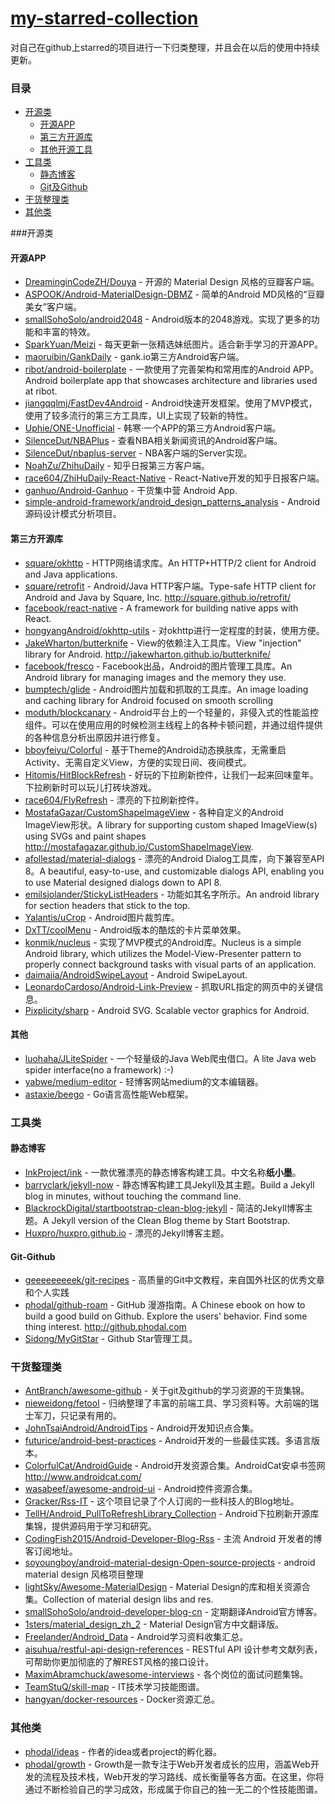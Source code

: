 # [my-starred-collection](https://github.com/coreycao/my-starred-collection)
对自己在github上starred的项目进行一下归类整理，并且会在以后的使用中持续更新。

###  目录
- [开源类](#开源类)
    - [开源APP](#开源app)
    - [第三方开源库](#第三方开源库)
    - [其他开源工具](#其他)
- [工具类](#工具类)
    - [静态博客](#静态博客)
    - [Git及Github](#git-github)
- [干货整理类](#干货整理类)
- [其他类](#其他类)

###开源类

#### 开源APP
* [DreaminginCodeZH/Douya](https://github.com/DreaminginCodeZH/Douya) - 开源的 Material Design 风格的豆瓣客户端。
* [ASPOOK/Android-MaterialDesign-DBMZ](https://github.com/ASPOOK/Android-MaterialDesign-DBMZ) - 简单的Android MD风格的“豆瓣美女”客户端。
* [smallSohoSolo/android2048](https://github.com/smallSohoSolo/android2048) - Android版本的2048游戏。实现了更多的功能和丰富的特效。
* [SparkYuan/Meizi](https://github.com/SparkYuan/Meizi) - 每天更新一张精选妹纸图片。适合新手学习的开源APP。
* [maoruibin/GankDaily](https://github.com/maoruibin/GankDaily) - gank.io第三方Android客户端。
* [ribot/android-boilerplate](https://github.com/ribot/android-boilerplate) - 一款使用了完善架构和常用库的Android APP。Android boilerplate app that showcases architecture and libraries used at ribot.
* [jiangqqlmj/FastDev4Android](https://github.com/jiangqqlmj/FastDev4Android) - Android快速开发框架。使用了MVP模式，使用了较多流行的第三方工具库，UI上实现了较新的特性。
* [Uphie/ONE-Unofficial](https://github.com/Uphie/ONE-Unofficial) - 韩寒·一个APP的第三方Android客户端。
* [SilenceDut/NBAPlus](https://github.com/SilenceDut/NBAPlus) - 查看NBA相关新闻资讯的Android客户端。
* [SilenceDut/nbaplus-server](https://github.com/SilenceDut/nbaplus-server) - NBA客户端的Server实现。
* [NoahZu/ZhihuDaily](https://github.com/NoahZu/ZhihuDaily) - 知乎日报第三方客户端。
* [race604/ZhiHuDaily-React-Native](https://github.com/race604/ZhiHuDaily-React-Native) - React-Native开发的知乎日报客户端。
* [ganhuo/Android-Ganhuo](https://github.com/ganhuo/Android-Ganhuo) - 干货集中营 Android App.
* [simple-android-framework/android_design_patterns_analysis](https://github.com/simple-android-framework/android_design_patterns_analysis) - Android源码设计模式分析项目。

#### 第三方开源库
* [square/okhttp](https://github.com/square/okhttp) - HTTP网络请求库。An HTTP+HTTP/2 client for Android and Java applications.
* [square/retrofit](https://github.com/square/retrofit) - Android/Java HTTP客户端。Type-safe HTTP client for Android and Java by Square, Inc. http://square.github.io/retrofit/
* [facebook/react-native](https://github.com/facebook/react-native) - A framework for building native apps with React.
* [hongyangAndroid/okhttp-utils](https://github.com/hongyangAndroid/okhttp-utils) - 对okhttp进行一定程度的封装，使用方便。
* [JakeWharton/butterknife](https://github.com/JakeWharton/butterknife) - View的依赖注入工具库。View "injection" library for Android. http://jakewharton.github.io/butterknife/
* [facebook/fresco](https://github.com/facebook/fresco) - Facebook出品，Android的图片管理工具库。An Android library for managing images and the memory they use.
* [bumptech/glide](https://github.com/bumptech/glide) - Android图片加载和抓取的工具库。An image loading and caching library for Android focused on smooth scrolling
* [moduth/blockcanary](https://github.com/moduth/blockcanary) - Android平台上的一个轻量的，非侵入式的性能监控组件。可以在使用应用的时候检测主线程上的各种卡顿问题，并通过组件提供的各种信息分析出原因并进行修复。
* [bboyfeiyu/Colorful](https://github.com/bboyfeiyu/Colorful) - 基于Theme的Android动态换肤库，无需重启Activity、无需自定义View，方便的实现日间、夜间模式。
* [Hitomis/HitBlockRefresh](https://github.com/Hitomis/HitBlockRefresh) - 好玩的下拉刷新控件，让我们一起来回味童年。下拉刷新时可以玩儿打砖块游戏。
* [race604/FlyRefresh](https://github.com/race604/FlyRefresh) - 漂亮的下拉刷新控件。
* [MostafaGazar/CustomShapeImageView](https://github.com/MostafaGazar/CustomShapeImageView) - 各种自定义的Android ImageView形状。A library for supporting custom shaped ImageView(s) using SVGs and paint shapes http://mostafagazar.github.io/CustomShapeImageView.
* [afollestad/material-dialogs](https://github.com/afollestad/material-dialogs) - 漂亮的Android Dialog工具库，向下兼容至API 8。A beautiful, easy-to-use, and customizable dialogs API, enabling you to use Material designed dialogs down to API 8.
* [emilsjolander/StickyListHeaders](https://github.com/emilsjolander/StickyListHeaders) - 功能如其名字所示。An android library for section headers that stick to the top.
* [Yalantis/uCrop](https://github.com/Yalantis/uCrop) - Android图片裁剪库。
* [DxTT/coolMenu](https://github.com/DxTT/coolMenu) - Android版本的酷炫的卡片菜单效果。
* [konmik/nucleus](https://github.com/konmik/nucleus) - 实现了MVP模式的Android库。Nucleus is a simple Android library, which utilizes the Model-View-Presenter pattern to properly connect background tasks with visual parts of an application.
* [daimajia/AndroidSwipeLayout](https://github.com/daimajia/AndroidSwipeLayout) - Android SwipeLayout.
* [LeonardoCardoso/Android-Link-Preview](https://github.com/LeonardoCardoso/Android-Link-Preview) -  抓取URL指定的网页中的关键信息。
* [Pixplicity/sharp](https://github.com/Pixplicity/sharp) - Android SVG. Scalable vector graphics for Android.

#### 其他
* [luohaha/JLiteSpider](https://github.com/luohaha/JLiteSpider) - 一个轻量级的Java Web爬虫借口。A lite Java web spider interface(no a framework) :-)
* [yabwe/medium-editor](https://github.com/yabwe/medium-editor) - 轻博客网站medium的文本编辑器。
* [astaxie/beego](https://github.com/astaxie/beego) - Go语言高性能Web框架。

### 工具类

#### 静态博客
* [InkProject/ink](https://github.com/InkProject/ink) - 一款优雅漂亮的静态博客构建工具。中文名称**纸小墨**。
* [barryclark/jekyll-now](https://github.com/barryclark/jekyll-now) - 静态博客构建工具Jekyll及其主题。Build a Jekyll blog in minutes, without touching the command line.
* [BlackrockDigital/startbootstrap-clean-blog-jekyll](https://github.com/BlackrockDigital/startbootstrap-clean-blog-jekyll) - 简洁的Jekyll博客主题。A Jekyll version of the Clean Blog theme by Start Bootstrap.
* [Huxpro/huxpro.github.io](https://github.com/Huxpro/huxpro.github.io) - 漂亮的Jekyll博客主题。

#### Git-Github
* [geeeeeeeeek/git-recipes](https://github.com/geeeeeeeeek/git-recipes) - 高质量的Git中文教程，来自国外社区的优秀文章和个人实践
* [phodal/github-roam](https://github.com/phodal/github-roam) - GitHub 漫游指南。A Chinese ebook on how to build a good build on Github. Explore the users' behavior. Find some thing interest. http://github.phodal.com
* [Sidong/MyGitStar](https://github.com/Sidong/MyGitStar) - Github Star管理工具。

### 干货整理类
* [AntBranch/awesome-github](https://github.com/AntBranch/awesome-github) - 关于git及github的学习资源的干货集锦。
* [nieweidong/fetool](https://github.com/nieweidong/fetool) - 归纳整理了丰富的前端工具、学习资料等。大前端的瑞士军刀，只记录有用的。
* [JohnTsaiAndroid/AndroidTips](https://github.com/JohnTsaiAndroid/AndroidTips) - Android开发知识点合集。
* [futurice/android-best-practices](https://github.com/futurice/android-best-practices#dimensxml) - Android开发的一些最佳实践。多语言版本。
* [ColorfulCat/AndroidGuide](https://github.com/ColorfulCat/AndroidGuide) - Android开发资源合集。AndroidCat安卓书签网 http://www.androidcat.com/
* [wasabeef/awesome-android-ui](https://github.com/wasabeef/awesome-android-ui) - Android控件资源合集。
* [Gracker/Rss-IT](https://github.com/Gracker/Rss-IT) - 这个项目记录了个人订阅的一些科技人的Blog地址。
* [TellH/Android_PullToRefreshLibrary_Collection](https://github.com/TellH/Android_PullToRefreshLibrary_Collection) - Android下拉刷新开源库集锦，提供源码用于学习和研究。
* [CodingFish2015/Android-Developer-Blog-Rss](https://github.com/CodingFish2015/Android-Developer-Blog-Rss) - 主流 Android 开发者的博客订阅地址。
* [soyoungboy/android-material-design-Open-source-projects](https://github.com/soyoungboy/android-material-design-Open-source-projects) - android material design 风格项目整理
* [lightSky/Awesome-MaterialDesign](https://github.com/lightSky/Awesome-MaterialDesign) - Material Design的库和相关资源合集。Collection of material design libs and res.
* [smallSohoSolo/android-developer-blog-cn](https://github.com/smallSohoSolo/android-developer-blog-cn) - 定期翻译Android官方博客。
* [1sters/material_design_zh_2](https://github.com/1sters/material_design_zh_2) - Material Design官方中文翻译版。
* [Freelander/Android_Data](https://github.com/Freelander/Android_Data) - Android学习资料收集汇总。
* [aisuhua/restful-api-design-references](https://github.com/aisuhua/restful-api-design-references) - RESTful API 设计参考文献列表，可帮助你更加彻底的了解REST风格的接口设计。
* [MaximAbramchuck/awesome-interviews](https://github.com/MaximAbramchuck/awesome-interviews#android) - 各个岗位的面试问题集锦。
* [TeamStuQ/skill-map](https://github.com/TeamStuQ/skill-map) - IT技术学习技能图谱。
* [hangyan/docker-resources](https://github.com/hangyan/docker-resources) - Docker资源汇总。

### 其他类
* [phodal/ideas](https://github.com/phodal/ideas) - 作者的idea或者project的孵化器。
* [phodal/growth](https://github.com/phodal/growth) - Growth是一款专注于Web开发者成长的应用，涵盖Web开发的流程及技术栈，Web开发的学习路线、成长衡量等各方面。在这里，你将通过不断检验自己的学习成效，形成属于你自己的独一无二的个性技能图谱。
